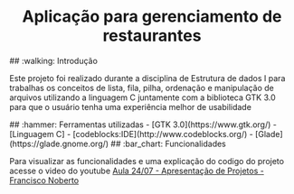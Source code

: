 <h1 align = "center">Aplicação para gerenciamento de restaurantes</h1>
## :walking: Introdução
<p>Este projeto foi realizado durante a disciplina de Estrutura de dados I para trabalhas os conceitos de lista, fila, pilha, ordenação e manipulação de arquivos utilizando a linguagem C juntamente com a biblioteca GTK 3.0 para que o usuário tenha uma experiência melhor de usabilidade</p>
## :hammer: Ferramentas utilizadas
- [GTK 3.0](https://www.gtk.org/)
- [Linguagem C]
- [codeblocks:IDE](http://www.codeblocks.org/)
- [Glade](https://glade.gnome.org/)
## :bar_chart: Funcionalidades
<p>Para visualizar as funcionalidades e uma explicação do codigo do projeto acesse o video do youtube <a href='https://www.youtube.com/watch?v=22Oknxy44yQ&feature=youtu.be'>Aula 24/07 - Apresentação de Projetos - Francisco Noberto<a/><p/>
